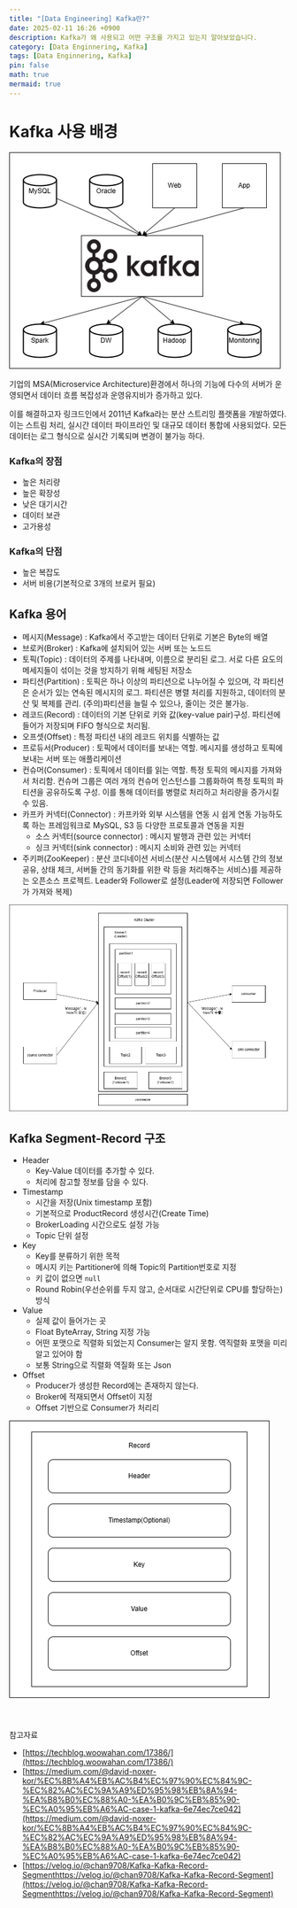 ```yaml
---
title: "[Data Engineering] Kafka란?"
date: 2025-02-11 16:26 +0900
description: Kafka가 왜 사용되고 어떤 구조를 가지고 있는지 알아보았습니다.
category: [Data Enginnering, Kafka]
tags: [Data Enginnering, Kafka]
pin: false
math: true
mermaid: true
---
```

# Kafka 사용 배경
![img](/assets/img/data_eigineering/kafka/kafka.png)

기업의 MSA(Microservice Architecture)환경에서 하나의 기능에 다수의 서버가 운영되면서 데이터 흐름 복잡성과 운영유지비가 증가하고 있다.

이를 해결하고자 링크드인에서 2011년 Kafka라는 분산 스트리밍 플랫폼을 개발하였다. 이는 스트림 처리, 실시간 데이터 파이프라인 및 대규모 데이터 통합에 사용되었다. 모든 데이터는 로그 형식으로 실시간 기록되며 변경이 불가능 하다.

### Kafka의 장점
- 높은 처리량
- 높은 확장성
- 낮은 대기시간
- 데이터 보관
- 고가용성

### Kafka의 단점
- 높은 복잡도
- 서버 비용(기본적으로 3개의 브로커 필요)

## Kafka 용어
- 메시지(Message) : Kafka에서 주고받는 데이터 단위로 기본은 Byte의 배열
- 브로커(Broker) : Kafka에 설치되어 있는 서버 또는 노드드
- 토픽(Topic) : 데이터의 주제를 나타내며, 이름으로 분리된 로그. 서로 다른 요도의 메세지들이 섞이는 것을 방지하기 위해 세팅된 저장소
- 파티션(Partition) : 토픽은 하나 이상의 파티션으로 나누어질 수 있으며, 각 파티션은 순서가 있는 연속된 메시지의 로그. 파티션은 병렬 처리를 지원하고, 데이터의 분산 및 복제를 관리. 
(주의)파티션을 늘릴 수 있으나, 줄이는 것은 불가능.
- 레코드(Record) : 데이터의 기본 단위로 키와 값(key-value pair)구성. 파티션에 들어가 저장되며 FIFO 형식으로 처리됨.
- 오프셋(Offset) : 특정 파티션 내의 레코드 위치를 식별하는 값
- 프로듀서(Producer) : 토픽에서 데이터를 보내는 역할. 메시지를 생성하고 토픽에 보내는 서버 또는 애플리케이션
- 컨슈머(Consumer) : 토픽에서 데이터를 읽는 역할. 특정 토픽의 메시지를 가져와서 처리함. 컨슈머 그룹은 여러 개의 컨슈머 인스턴스를 그룹화하여 특정 토픽의 파티션을 공유하도록 구성. 이를 통해 데이터를 병렬로 처리하고 처리량을 증가시킬 수 있음.
- 카프카 커넥터(Connector) : 카프카와 외부 시스템을 연동 시 쉽게 연동 가능하도록 하는 프레임워크로 MySQL, S3 등 다양한 프로토콜과 연동을 지원
  - 소스 커넥터(source connector) : 메시지 발행과 관련 있는 커넥터
  - 싱크 커넥터(sink connector) : 메시지 소비와 관련 있는 커넥터
- 주키퍼(ZooKeeper) : 분산 코디네이션 서비스(분산 시스템에서 시스템 간의 정보 공유, 상태 체크, 서버들 간의 동기화를 위한 락 등을 처리해주는 서비스)를 제공하는 오픈소스 프로젝트. Leader와 Follower로 설정(Leader에 저장되면 Follower가 가져와 복제)

![img](/assets/img/data_eigineering/kafka/kafka-terminology.png)

## Kafka Segment-Record 구조
- Header
  - Key-Value 데이터를 추가할 수 있다.
  - 처리에 참고할 정보를 담을 수 있다.
- Timestamp
  - 시간을 저장(Unix timestamp 포함)
  - 기본적으로 ProductRecord 생성시간(Create Time)
  - BrokerLoading 시간으로도 설정 가능
  - Topic 단위 설정
- Key
  - Key를 분류하기 위한 목적
  - 메시지 키는 Partitioner에 의해 Topic의 Partition번호로 지정
  - 키 값이 없으면 `null`
  - Round Robin(우선순위를 두지 않고, 순서대로 시간단위로 CPU를 할당하는)방식
- Value
  - 실제 값이 들어가는 곳
  - Float ByteArray, String 지정 가능
  - 어떤 포맷으로 직렬화 되었는지 Consumer는 알지 못함. 역직렬화 포맷을 미리 알고 있어야 함
  - 보통 String으로 직렬화 역질화 또는 Json
- Offset
  - Producer가 생성한 Record에는 존재하지 않는다.
  - Broker에 적재되면서 Offset이 지정
  - Offset 기반으로 Consumer가 처리리


![img](/assets/img/data_eigineering/kafka/kafka-segment-record.png)   

&nbsp;

참고자료
- [https://techblog.woowahan.com/17386/](https://techblog.woowahan.com/17386/)
- [https://medium.com/@david-noxer-kor/%EC%8B%A4%EB%AC%B4%EC%97%90%EC%84%9C-%EC%82%AC%EC%9A%A9%ED%95%98%EB%8A%94-%EA%B8%B0%EC%88%A0-%EA%B0%9C%EB%85%90-%EC%A0%95%EB%A6%AC-case-1-kafka-6e74ec7ce042](https://medium.com/@david-noxer-kor/%EC%8B%A4%EB%AC%B4%EC%97%90%EC%84%9C-%EC%82%AC%EC%9A%A9%ED%95%98%EB%8A%94-%EA%B8%B0%EC%88%A0-%EA%B0%9C%EB%85%90-%EC%A0%95%EB%A6%AC-case-1-kafka-6e74ec7ce042)
- [https://velog.io/@chan9708/Kafka-Kafka-Record-Segmenthttps://velog.io/@chan9708/Kafka-Kafka-Record-Segment](https://velog.io/@chan9708/Kafka-Kafka-Record-Segmenthttps://velog.io/@chan9708/Kafka-Kafka-Record-Segment)